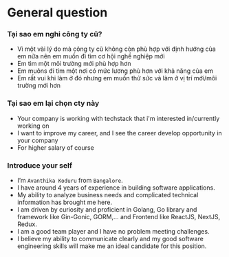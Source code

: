 # General question
### Tại sao em nghi công ty cũ?
- Vì một vài lý do mà công ty cũ không còn phù hợp với định hướng của em nữa nên em muốn đi tìm cơ hội nghề nghiệp mới
- Em tìm một môi trường mới phù hợp hơn
- Em muôns đi tìm một nơi có mức lương phù hơn với khả năng của em
- Em rất vui khi làm ở đó nhưng em muốn thử sức và làm ở vị trí mới/môi trường mới hơn

### Tại sao em lại chọn cty này
- Your company is working with techstack that i'm interested in/currently working on
- I want to improve my career, and I see the career develop opportunity in your company
- For higher salary of course

### Introduce your self
- I’m `Avanthika Koduru` from `Bangalore`.
- I have around 4 years of experience in building software applications.
- My ability to analyze business needs and complicated technical information has brought me here.
- I am driven by curiosity and proficient in Golang, Go library and framework like Gin-Gonic, GORM,... and Frontend like ReactJS, NextJS, Redux.
- I am a good team player and I have no problem meeting challenges.
- I believe my ability to communicate clearly and my good software engineering skills will make me an ideal candidate for this position.
